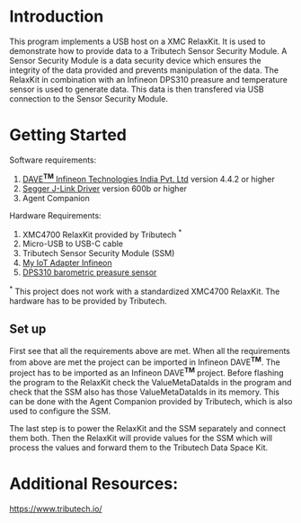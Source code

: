 # Introduction 
This program implements a USB host on a XMC RelaxKit. It is used to demonstrate how to provide data to a Tributech Sensor Security Module.
A Sensor Security Module is a data security device which ensures the integrity of the data provided and prevents manipulation of the data.
The RelaxKit in combination with an Infineon DPS310 preasure and temperature sensor is used to generate data. This data is then transfered via USB connection to the Sensor Security Module. 

# Getting Started
Software requirements:
1. [DAVE<sup><b>TM</b></sup>  Infineon Technologies India Pvt. Ltd](https://infineoncommunity.com/dave-download_ID645) version 4.4.2 or higher
2. [Segger J-Link Driver](https://www.segger.com/downloads/jlink/) version 600b or higher
3. Agent Companion

Hardware Requirements:
1. XMC4700 RelaxKit provided by Tributech <sup>*</sup>
2. Micro-USB to USB-C cable
3. Tributech Sensor Security Module (SSM)
4. [My IoT Adapter Infineon](https://www.infineon.com/cms/de/product/evaluation-boards/my-iot-adapter/)
5. [DPS310 barometric preasure sensor](https://www.infineon.com/cms/de/product/sensor/pressure-sensors/pressure-sensors-for-iot/dps310/)

<sup>*</sup> This project does not work with a standardized XMC4700 RelaxKit. The hardware has to be provided by Tributech.

## Set up 

First see that all the requirements above are met.
When all the requirements from above are met the project can be imported in Infineon DAVE<sup><b>TM</b></sup>.
The project has to be imported as an Infineon DAVE<sup><b>TM</b></sup> project. 
Before flashing the program to the RelaxKit check the ValueMetaDataIds in the program and
check that the SSM also has those ValueMetaDataIds in its memory.
This can be done with the Agent Companion provided by Tributech, which is also used to configure the SSM.

The last step is to power the RelaxKit and the SSM separately and connect them both.
Then the RelaxKit will provide values for the SSM which will process the values and forward them to the Tributech Data Space Kit. 


# Additional Resources:

https://www.tributech.io/